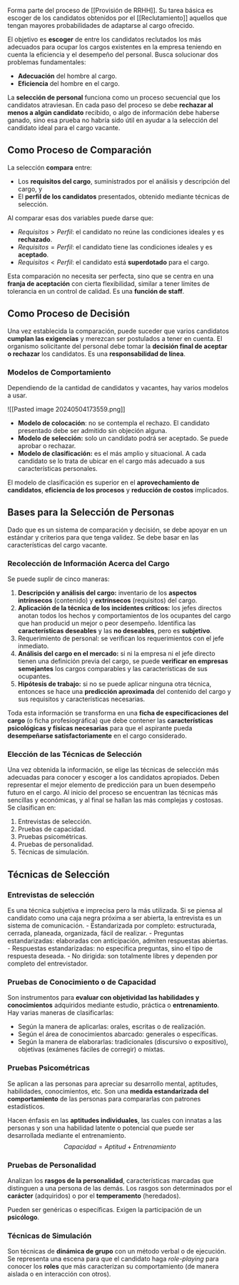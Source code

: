 Forma parte del proceso de [[Provisión de RRHH]]. Su tarea básica es escoger de los candidatos obtenidos por el [[Reclutamiento]] aquellos que tengan mayores probabilidades de adaptarse al cargo ofrecido.

El objetivo es **escoger** de entre los candidatos reclutados los más adecuados para ocupar los cargos existentes en la empresa teniendo en cuenta la eficiencia y el desempeño del personal. Busca solucionar dos problemas fundamentales:

- **Adecuación** del hombre al cargo.
- **Eficiencia** del hombre en el cargo.

La **selección de personal** funciona como un proceso secuencial que los candidatos atraviesan. En cada paso del proceso se debe **rechazar al menos a algún candidato** recibido, o algo de información debe haberse ganado, sino esa prueba no habría sido útil en ayudar a la selección del candidato ideal para el cargo vacante.

## Como Proceso de Comparación

La selección **compara** entre:

- Los **requisitos del cargo**, suministrados por el análisis y descripción del cargo, y
- El **perfil de los candidatos** presentados, obtenido mediante técnicas de selección.

Al comparar esas dos variables puede darse que:

- $Requisitos > Perfil$: el candidato no reúne las condiciones ideales y es **rechazado**.
- $Requisitos = Perfil$: el candidato tiene las condiciones ideales y es **aceptado**.
- $Requisitos < Perfil$: el candidato está **superdotado** para el cargo.

Esta comparación no necesita ser perfecta, sino que se centra en una **franja de aceptación** con cierta flexibilidad, similar a tener límites de tolerancia en un control de calidad. Es una **función de staff**.

## Como Proceso de Decisión

Una vez establecida la comparación, puede suceder que varios candidatos **cumplan las exigencias** y merezcan ser postulados a tener en cuenta. El organismo solicitante del personal debe tomar la **decisión final de aceptar o rechazar** los candidatos. Es una **responsabilidad de línea**.

### Modelos de Comportamiento

Dependiendo de la cantidad de candidatos y vacantes, hay varios modelos a usar.

![[Pasted image 20240504173559.png]]

- **Modelo de colocación**: no se contempla el rechazo. El candidato presentado debe ser admitido sin objeción alguna.
- **Modelo de selección:** solo un candidato podrá ser aceptado. Se puede aprobar o rechazar.
- **Modelo de clasificación:** es el más amplio y situacional. A cada candidato se lo trata de ubicar en el cargo más adecuado a sus características personales.

El modelo de clasificación es superior en el **aprovechamiento de candidatos**, **eficiencia de los procesos** y **reducción de costos** implicados.

## Bases para la Selección de Personas

Dado que es un sistema de comparación y decisión, se debe apoyar en un estándar y criterios para que tenga validez. Se debe basar en las características del cargo vacante.

### Recolección de Información Acerca del Cargo

Se puede suplir de cinco maneras:

1. **Descripción y análisis del cargo:** inventario de los **aspectos intrínsecos** (contenido) y **extrínsecos** (requisitos) del cargo.
2. **Aplicación de la técnica de los incidentes críticos:** los jefes directos anotan todos los hechos y comportamientos de los ocupantes del cargo que han producid un mejor o peor desempeño. Identifica las **características deseables** y las **no deseables**, pero es **subjetivo**.
3. Requerimiento de personal: se verifican los requerimientos con el jefe inmediato.
4. **Análisis del cargo en el mercado:** si ni la empresa ni el jefe directo tienen una definición previa del cargo, se puede **verificar en empresas semejantes** los cargos comparables y las características de sus ocupantes.
5. **Hipótesis de trabajo:** si no se puede aplicar ninguna otra técnica, entonces se hace una **predicción aproximada** del contenido del cargo y sus requisitos y características necesarias.

Toda esta información se transforma en una **ficha de especificaciones del cargo** (o ficha profesiográfica) que debe contener las **características psicológicas y físicas necesarias** para que el aspirante pueda **desempeñarse satisfactoriamente** en el cargo considerado.

### Elección de las Técnicas de Selección

Una vez obtenida la información, se elige las técnicas de selección más adecuadas para conocer y escoger a los candidatos apropiados. Deben representar el mejor elemento de predicción para un buen desempeño futuro en el cargo. Al inicio del proceso se encuentran las técnicas más sencillas y económicas, y al final se hallan las más complejas y costosas. Se clasifican en:

1. Entrevistas de selección.
2. Pruebas de capacidad.
3. Pruebas psicométricas.
4. Pruebas de personalidad.
5. Técnicas de simulación.

## Técnicas de Selección

### Entrevistas de selección

Es una técnica subjetiva e imprecisa pero la más utilizada. Si se piensa al candidato como una caja negra próxima a ser abierta, la entrevista es un sistema de comunicación. - Estandarizada por completo: estructurada, cerrada, planeada, organizada, fácil de realizar. - Preguntas estandarizadas: elaboradas con anticipación, admiten respuestas abiertas. - Respuestas estandarizadas: no especifica preguntas, sino el tipo de respuesta deseada. - No dirigida: son totalmente libres y dependen por completo del entrevistador.

### Pruebas de Conocimiento o de Capacidad

Son instrumentos para **evaluar con objetividad las habilidades y conocimientos** adquiridos mediante estudio, práctica o **entrenamiento**. Hay varias maneras de clasificarlas:

- Según la manera de aplicarlas: orales, escritas o de realización.
- Según el área de conocimientos abarcado: generales o específicas.
- Según la manera de elaborarlas: tradicionales (discursivo o expositivo), objetivas (exámenes fáciles de corregir) o mixtas.

### Pruebas Psicométricas

Se aplican a las personas para apreciar su desarrollo mental, aptitudes, habilidades, conocimientos, etc. Son una **medida estandarizada del comportamiento** de las personas para compararlas con patrones estadísticos.

Hacen énfasis en las **aptitudes individuales**, las cuales con innatas a las personas y son una habilidad latente o potencial que puede ser desarrollada mediante el entrenamiento.
$$Capacidad = Aptitud + Entrenamiento$$

### Pruebas de Personalidad

Analizan los **rasgos de la personalidad**, características marcadas que distinguen a una persona de las demás. Los rasgos son determinados por el **carácter** (adquiridos) o por el **temperamento** (heredados).

Pueden ser genéricas o específicas. Exigen la participación de un **psicólogo**.

### Técnicas de Simulación

Son técnicas de **dinámica de grupo** con un método verbal o de ejecución. Se representa una escena para que el candidato haga _role-playing_ para conocer los **roles** que más caracterizan su comportamiento (de manera aislada o en interacción con otros).
